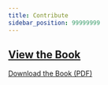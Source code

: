 ```yaml
---
title: Contribute
sidebar_position: 99999999
---
```


## [View the Book](/book/book.html)

[Download the Book (PDF)](/book/book.pdf)
